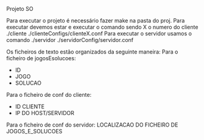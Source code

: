 Projeto SO

Para executar o projeto é necessário fazer make na pasta do proj.
Para executar devemos estar e executar o comando sendo X o numero do cliente ./cliente ./clienteConfigs/clienteX.conf
Para executar o servidor usamos o comando ./servidor ./servidorConfig/servidor.conf

Os ficheiros de texto estão organizados da seguinte maneira:
Para o ficheiro de jogosEsolucoes:
<ul>
  <li>
    ID
  </li>
  <li>
    JOGO
  </li>
  <li>
    SOLUCAO
  </li>
</ul>
Para o ficheiro de conf do cliente:
<ul>
  <li>
    ID CLIENTE
  </li>
  <li>
    IP DO HOST/SERVIDOR
  </li>
</ul>
Para o ficheiro de conf do servidor:
LOCALIZACAO DO FICHEIRO DE JOGOS_E_SOLUCOES
